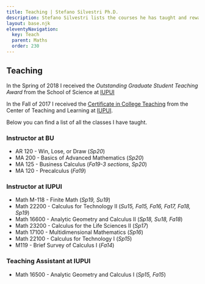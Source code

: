 ```yaml
---
title: Teaching | Stefano Silvestri Ph.D.
description: Stefano Silvestri lists the courses he has taught and rewards/certifications he has obtained.
layout: base.njk
eleventyNavigation:
  key: Teach
  parent: Maths
  order: 230
---
```


## Teaching
In the Spring of 2018 I received the *Outstanding Graduate Student Teaching Award* from the School of Science at [IUPUI](https://science.iupui.edu/)

In the Fall of 2017 I received the [Certificate in College Teaching](https://ctl.iupui.edu/Programs/TA-Development/Certificate-in-College-Teaching) from the Center of Teaching and Learning at [IUPUI](https://iupui.edu/).

Below you can find a list of all the classes I have taught.
      
### Instructor at BU

- AR 120 - Win, Lose, or Draw (*Sp20*)
- MA 200 - Basics of Advanced Mathematics (*Sp20*)
- MA 125 - Business Calculus (*Fa19-3 sections*, *Sp20*)
- MA 120 - Precalculus (*Fa19*)


### Instructor at IUPUI

- Math M-118 - Finite Math (*Sp19, Su19*)
- Math 22200 - Calculus for Technology II (*Su15, Fa15, Fa16, Fa17, Fa18, Sp19*)
- Math 16600 - Analytic Geometry and Calculus II (*Sp18, Su18, Fa18*)
- Math 23200 - Calculus for the Life Sciences II (*Sp17*)
- Math 17100 - Multidimensional Mathematics (*Sp16*)
- Math 22100 - Calculus for Technology I (*Sp15*)
- M119 - Brief Survey of Calculus I (*Fa14*)


### Teaching Assistant at IUPUI

- Math 16500 - Analytic Geometry and Calculus I (*Sp15, Fa15*)
<!-- 

    
    <div class="col-sm-3 sidenav">
      <div class="card bg-light">
        <div class="card-body text-center">
          <img class="img-fluid"  src="img/hobbes1.gif" alt="hobbes" width=350px />
          <img class="img-fluid"  src="img/hobbes2.gif" alt="hobbes" width=350px />
          <p style="font-size: x-small"><a href="https://www.gocomics.com/calvinandhobbes/2011/03/09">https://www.gocomics.com/calvinandhobbes/2011/03/09</a></p>
          <p></p>
        </div>
      </div>      
    </div> -->
